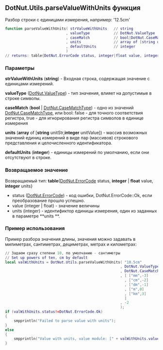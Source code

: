 ## DotNut.Utils.parseValueWithUnits функция

Разбор строки с единицами измерения, например: '12.5cm'


```lua
function parseValueWithUnits( strValueWithUnits   // string
                            , valueType           // DotNut.ValueType
                            , caseMatch           // bool|DotNut.CaseMatchType
                            , units               // array of [string unitStr,integer unitValue]
                            , defaultUnits        // integer
                            )
// returns: table{DotNut.ErrorCode status, integer|float value, integer units}
```


### Параметры

**strValueWithUnits** (**string**) - Входная строка, содержащая значение с единицами измерений.

**valueType** ([DotNut.ValueType](../../DotNut/ValueType.md)) - тип значения, влияет на допустимые в строке символы.

**caseMatch** (**bool** | [DotNut.CaseMatchType](../../DotNut/CaseMatchType.md)) - одно из значений [DotNut.CaseMatchType](../../DotNut/CaseMatchType.md), или bool: false - для точного соответствия регистра, true - для игнорирования регистра символов в единице измерения

**units** (**array** of [**string** unitStr,**integer** unitValue]) - массив возможных значений единиц измерений в виде пар (массивов) строкового представления и целочисленного идентификатора.

**defaultUnits** (**integer**) - единицы измерений по умолчанию, если они отсутствуют в строке.

### Возвращаемое значение

Возвращаемый тип: **table**{[DotNut.ErrorCode](../../DotNut/ErrorCode.md) status, **integer** | **float** value, **integer** units}

- status ([DotNut.ErrorCode](../../DotNut/ErrorCode.md)) - код ошибки, DotNut.ErrorCode::Ok, если преобразование прошло успешно.
- value (integer | float) - значение величины
- units (integer) - идентификтор единицы измерения, один из заданных в параметре **units **.



### Пример использования

Пример разбора значения длины, значения можно задавать в милиметрах, сантиметрах, дециметрах, метрах и километрах:
```lua
// Задаем сразу степени 10, по умолчанию - сантиметры
// Set up powers of ten, cm by default
local valWithUnits = DotNut.Utils.parseValueWithUnits( "10.5cm"
                                                     , DotNut.ValueType.ValueFloat
                                                     , DotNut.CaseMatchType.CaseIgnore
                                                     , [ ["mm",-3]
                                                       , ["cm",-2]
                                                       , ["dm",-1]
                                                       , ["m",0]
                                                       , ["km",3]
                                                       ]
                                                     , -2
                                                     );
if (valWithUnits.status!=DotNut.ErrorCode.Ok)
{
    smpprintln("Failed to parse value with units");
}
else
{
    smpprintln("Value with units, value module: [" + valWithUnits.value.tostring() + "], value units: [" + valWithUnits.units.tostring() + "]");
}
```

